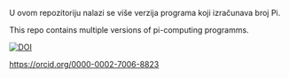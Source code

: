 U ovom repozitoriju nalazi se više verzija programa koji izračunava broj Pi.

This repo contains multiple versions of pi-computing programms.

[![DOI](https://zenodo.org/badge/597850076.svg)](https://zenodo.org/badge/latestdoi/597850076)

https://orcid.org/0000-0002-7006-8823
